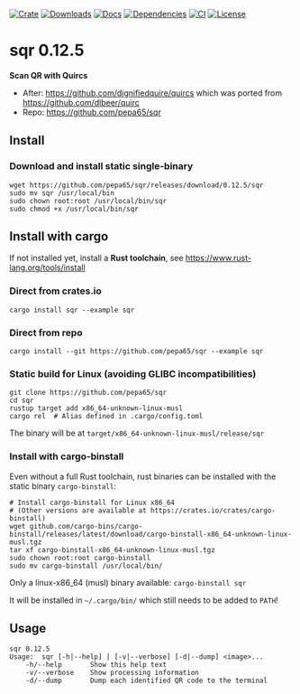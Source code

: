 [![Crate](https://img.shields.io/crates/v/quircs.svg?style=flat-square)](https://crates.io/crates/sqr)
[![Downloads](https://img.shields.io/crates/d/quircs.svg?style=flat-square)](https://crates.io/crates/sqr)
[![Docs](https://img.shields.io/badge/docs-sqr-blue.svg?style=flat-square)](https://docs.rs/crate/sqr/latest)
[![Dependencies](https://deps.rs/repo/github/pepa65/sqr/status.svg)](https://deps.rs/repo/github/pepa65/sqr)
[![CI](https://github.com/pepa65/sqr/workflows/CI/badge.svg)](https://github.com/pepa65/sqr/actions)
[![License](https://img.shields.io/github/license/pepa65/sqr)](https://github.com/pepa65/sqr/blob/master/LICENSE)

# sqr 0.12.5
**Scan QR with Quircs**

* After: <https://github.com/dignifiedquire/quircs> which was ported from <https://github.com/dlbeer/quirc>
* Repo: <https://github.com/pepa65/sqr>

## Install
### Download and install static single-binary
```
wget https://github.com/pepa65/sqr/releases/download/0.12.5/sqr
sudo mv sqr /usr/local/bin
sudo chown root:root /usr/local/bin/sqr
sudo chmod +x /usr/local/bin/sqr
```

## Install with cargo
If not installed yet, install a **Rust toolchain**, see <https://www.rust-lang.org/tools/install>

### Direct from crates.io
`cargo install sqr --example sqr`

### Direct from repo
`cargo install --git https://github.com/pepa65/sqr --example sqr`

### Static build for Linux (avoiding GLIBC incompatibilities)
```
git clone https://github.com/pepa65/sqr
cd sqr
rustup target add x86_64-unknown-linux-musl
cargo rel  # Alias defined in .cargo/config.toml
```

The binary will be at `target/x86_64-unknown-linux-musl/release/sqr`

### Install with cargo-binstall
Even without a full Rust toolchain, rust binaries can be installed with the static binary `cargo-binstall`:

```
# Install cargo-binstall for Linux x86_64
# (Other versions are available at https://crates.io/crates/cargo-binstall)
wget github.com/cargo-bins/cargo-binstall/releases/latest/download/cargo-binstall-x86_64-unknown-linux-musl.tgz
tar xf cargo-binstall-x86_64-unknown-linux-musl.tgz
sudo chown root:root cargo-binstall
sudo mv cargo-binstall /usr/local/bin/
```

Only a linux-x86_64 (musl) binary available: `cargo-binstall sqr`

It will be installed in `~/.cargo/bin/` which still needs to be added to `PATH`!

## Usage
```
sqr 0.12.5
Usage:  sqr [-h|--help] | [-v|--verbose] [-d|--dump] <image>...
    -h/--help       Show this help text
    -v/--verbose    Show processing information
    -d/--dump       Dump each identified QR code to the terminal
```
